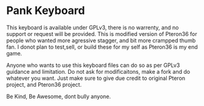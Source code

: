 # Pank Keyboard
This keyboard is available under GPLv3, there is no warrenty, and no support or request will be provided. 
This is modified version of Pteron36 for people who wanted more agressive stagger, and bit more crampped thumb fan. 
I donot plan to test,sell, or build these for my self as Pteron36 is my end game.

Anyone who wants to use this keyboard files can do so as per GPLv3 guidance and limitation.
Do not ask for modificaitons, make a fork and do whatever you want. Just make sure to give due credit to original Pteron project, and Pteron36 project.

Be Kind, Be Awesome, dont bully anyone.